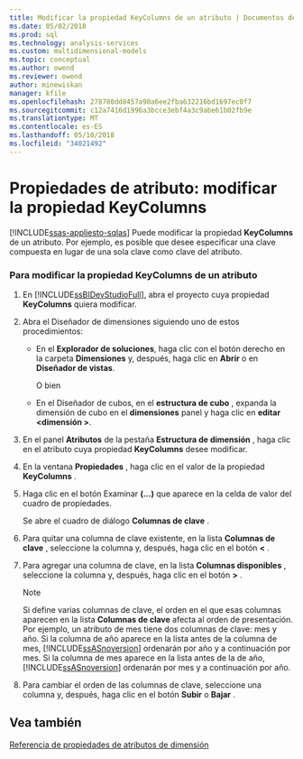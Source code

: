 ```yaml
---
title: Modificar la propiedad KeyColumns de un atributo | Documentos de Microsoft
ms.date: 05/02/2018
ms.prod: sql
ms.technology: analysis-services
ms.custom: multidimensional-models
ms.topic: conceptual
ms.author: owend
ms.reviewer: owend
author: minewiskan
manager: kfile
ms.openlocfilehash: 278780dd8457a90a6ee2fba632216bd1697ec0f7
ms.sourcegitcommit: c12a7416d1996a3bcce3ebf4a3c9abe61b02fb9e
ms.translationtype: MT
ms.contentlocale: es-ES
ms.lasthandoff: 05/10/2018
ms.locfileid: "34021492"
---
```

# <a name="attribute-properties---modify-the-keycolumn-property"></a>Propiedades de atributo: modificar la propiedad KeyColumns
[!INCLUDE[ssas-appliesto-sqlas](../../includes/ssas-appliesto-sqlas.md)]
  Puede modificar la propiedad **KeyColumns** de un atributo. Por ejemplo, es posible que desee especificar una clave compuesta en lugar de una sola clave como clave del atributo.  
  
### <a name="to-modify-the-keycolumns-property-of-an-attribute"></a>Para modificar la propiedad KeyColumns de un atributo  
  
1.  En [!INCLUDE[ssBIDevStudioFull](../../includes/ssbidevstudiofull-md.md)], abra el proyecto cuya propiedad **KeyColumns** quiera modificar.  
  
2.  Abra el Diseñador de dimensiones siguiendo uno de estos procedimientos:  
  
    -   En el **Explorador de soluciones**, haga clic con el botón derecho en la carpeta **Dimensiones** y, después, haga clic en **Abrir** o en **Diseñador de vistas**.  
  
         O bien  
  
    -   En el Diseñador de cubos, en el **estructura de cubo** , expanda la dimensión de cubo en el **dimensiones** panel y haga clic en **editar \<dimensión >**.  
  
3.  En el panel **Atributos** de la pestaña **Estructura de dimensión** , haga clic en el atributo cuya propiedad **KeyColumns** desee modificar.  
  
4.  En la ventana **Propiedades** , haga clic en el valor de la propiedad **KeyColumns** .  
  
5.  Haga clic en el botón Examinar **(…)** que aparece en la celda de valor del cuadro de propiedades.  
  
     Se abre el cuadro de diálogo **Columnas de clave** .  
  
6.  Para quitar una columna de clave existente, en la lista **Columnas de clave** , seleccione la columna y, después, haga clic en el botón **\<** .  
  
7.  Para agregar una columna de clave, en la lista **Columnas disponibles** , seleccione la columna y, después, haga clic en el botón **>** .  
  
    > [!NOTE]  
    >  Si define varias columnas de clave, el orden en el que esas columnas aparecen en la lista **Columnas de clave** afecta al orden de presentación. Por ejemplo, un atributo de mes tiene dos columnas de clave: mes y año. Si la columna de año aparece en la lista antes de la columna de mes, [!INCLUDE[ssASnoversion](../../includes/ssasnoversion-md.md)] ordenarán por año y a continuación por mes. Si la columna de mes aparece en la lista antes de la de año, [!INCLUDE[ssASnoversion](../../includes/ssasnoversion-md.md)] ordenarán por mes y a continuación por año.  
  
8.  Para cambiar el orden de las columnas de clave, seleccione una columna y, después, haga clic en el botón **Subir** o **Bajar** .  
  
## <a name="see-also"></a>Vea también  
 [Referencia de propiedades de atributos de dimensión](../../analysis-services/multidimensional-models/dimension-attribute-properties-reference.md)  
  
  
